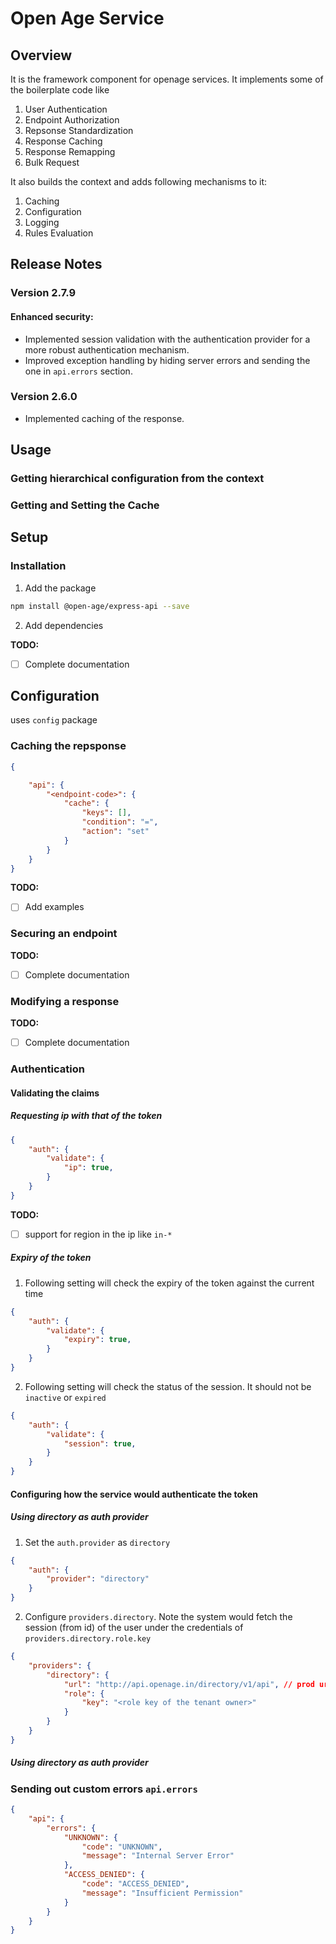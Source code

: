 # Open Age Service

## Overview
It is the framework component for openage services. It implements some of the boilerplate code like
1. User Authentication
2. Endpoint Authorization
3. Repsonse Standardization
4. Response Caching
5. Response Remapping
6. Bulk Request

It also builds the context and adds following mechanisms to it:
1. Caching
2. Configuration
3. Logging
4. Rules Evaluation


## Release Notes
### Version 2.7.9

#### Enhanced security: 
- Implemented session validation with the authentication provider for a more robust authentication mechanism.
- Improved exception handling by hiding server errors and sending the one in `api.errors` section.

### Version 2.6.0
- Implemented caching of the response.


## Usage

### Getting hierarchical configuration from the context
### Getting and Setting the Cache


## Setup

### Installation

1. Add the package
```sh
npm install @open-age/express-api --save
```
2. Add dependencies

**TODO:**
- [ ] Complete documentation

## Configuration

uses `config` package

### Caching the repsponse

```JSON
{

    "api": {
        "<endpoint-code>": {
            "cache": {
                "keys": [],
                "condition": "=",
                "action": "set"
            }
        }
    }
}
```

**TODO:**
- [ ] Add examples

### Securing an endpoint
**TODO:**
- [ ] Complete documentation

### Modifying a response
**TODO:**
- [ ] Complete documentation

### Authentication
#### Validating the claims

##### Requesting ip with that of the token
```JSON
{
    "auth": {
        "validate": {
            "ip": true,
        }
    }
}
```
**TODO:**
- [ ] support for region in the ip like `in-*` 

##### Expiry of the token
1. Following setting will check the expiry of the token against the current time
```JSON
{
    "auth": {
        "validate": {
            "expiry": true,
        }
    }
}
```
2. Following setting will check the status of the session. It should not be `inactive` or `expired` 
```JSON
{
    "auth": {
        "validate": {
            "session": true,
        }
    }
}
```

#### Configuring how the service would authenticate the token

##### Using directory as auth provider

1. Set the `auth.provider` as `directory`
```JSON
{
    "auth": {
        "provider": "directory"
    }
}
```
2. Configure `providers.directory`. Note the system would fetch the session (from id) of the user under the credentials of `providers.directory.role.key`
```JSON
{
    "providers": {
        "directory": {
            "url": "http://api.openage.in/directory/v1/api", // prod url
            "role": {
                "key": "<role key of the tenant owner>"
            }
        }
    }
}

```

##### Using directory as auth provider

### Sending out custom errors `api.errors`
```JSON
{
    "api": {
        "errors": {
            "UNKNOWN": {
                "code": "UNKNOWN",
                "message": "Internal Server Error"
            },
            "ACCESS_DENIED": {
                "code": "ACCESS_DENIED",
                "message": "Insufficient Permission"
            }
        }
    }
}
```
